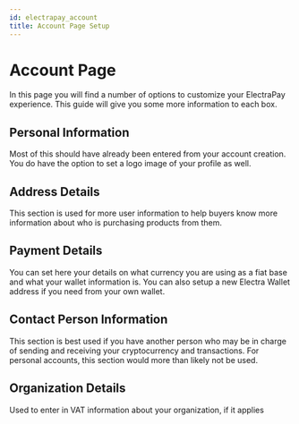 ```yaml
---
id: electrapay_account
title: Account Page Setup
---
```


# Account Page

In this page you will find a number of options to customize your ElectraPay experience. This guide will give you some more information to each box.

## Personal Information

Most of this should have already been entered from your account creation. You do have the option to set a logo image of your profile as well.

## Address Details

This section is used for more user information to help buyers know more information about who is purchasing products from them.

## Payment Details

You can set here your details on what currency you are using as a fiat base and what your wallet information is. You can also setup a new Electra Wallet address if you need from your own wallet.

## Contact Person Information

This section is best used if you have another person who may be in charge of sending and receiving your cryptocurrency and transactions. For personal accounts, this section would more than likely not be used.

## Organization Details

Used to enter in VAT information about your organization, if it applies
